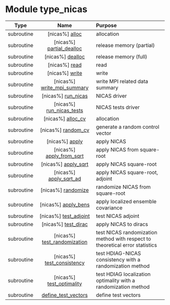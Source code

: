 # Module type_nicas

| Type | Name | Purpose |
| :--: | :--: | :---------- |
| subroutine | [nicas%] [alloc](https://github.com/benjaminmenetrier/bump-standalone/tree/master/src/type_nicas.F90#L70) | allocation |
| subroutine | [nicas%] [partial_dealloc](https://github.com/benjaminmenetrier/bump-standalone/tree/master/src/type_nicas.F90#L114) | release memory (partial) |
| subroutine | [nicas%] [dealloc](https://github.com/benjaminmenetrier/bump-standalone/tree/master/src/type_nicas.F90#L135) | release memory (full) |
| subroutine | [nicas%] [read](https://github.com/benjaminmenetrier/bump-standalone/tree/master/src/type_nicas.F90#L160) | read |
| subroutine | [nicas%] [write](https://github.com/benjaminmenetrier/bump-standalone/tree/master/src/type_nicas.F90#L316) | write |
| subroutine | [nicas%] [write_mpi_summary](https://github.com/benjaminmenetrier/bump-standalone/tree/master/src/type_nicas.F90#L430) | write MPI related data summary |
| subroutine | [nicas%] [run_nicas](https://github.com/benjaminmenetrier/bump-standalone/tree/master/src/type_nicas.F90#L513) | NICAS driver |
| subroutine | [nicas%] [run_nicas_tests](https://github.com/benjaminmenetrier/bump-standalone/tree/master/src/type_nicas.F90#L587) | NICAS tests driver |
| subroutine | [nicas%] [alloc_cv](https://github.com/benjaminmenetrier/bump-standalone/tree/master/src/type_nicas.F90#L710) | allocation |
| subroutine | [nicas%] [random_cv](https://github.com/benjaminmenetrier/bump-standalone/tree/master/src/type_nicas.F90#L763) | generate a random control vector |
| subroutine | [nicas%] [apply](https://github.com/benjaminmenetrier/bump-standalone/tree/master/src/type_nicas.F90#L791) | apply NICAS |
| subroutine | [nicas%] [apply_from_sqrt](https://github.com/benjaminmenetrier/bump-standalone/tree/master/src/type_nicas.F90#L1062) | apply NICAS from square-root |
| subroutine | [nicas%] [apply_sqrt](https://github.com/benjaminmenetrier/bump-standalone/tree/master/src/type_nicas.F90#L1108) | apply NICAS square-root |
| subroutine | [nicas%] [apply_sqrt_ad](https://github.com/benjaminmenetrier/bump-standalone/tree/master/src/type_nicas.F90#L1316) | apply NICAS square-root, adjoint |
| subroutine | [nicas%] [randomize](https://github.com/benjaminmenetrier/bump-standalone/tree/master/src/type_nicas.F90#L1547) | randomize NICAS from square-root |
| subroutine | [nicas%] [apply_bens](https://github.com/benjaminmenetrier/bump-standalone/tree/master/src/type_nicas.F90#L1616) | apply localized ensemble covariance |
| subroutine | [nicas%] [test_adjoint](https://github.com/benjaminmenetrier/bump-standalone/tree/master/src/type_nicas.F90#L1675) | test NICAS adjoint |
| subroutine | [nicas%] [test_dirac](https://github.com/benjaminmenetrier/bump-standalone/tree/master/src/type_nicas.F90#L1768) | apply NICAS to diracs |
| subroutine | [nicas%] [test_randomization](https://github.com/benjaminmenetrier/bump-standalone/tree/master/src/type_nicas.F90#L1832) | test NICAS randomization method with respect to theoretical error statistics |
| subroutine | [nicas%] [test_consistency](https://github.com/benjaminmenetrier/bump-standalone/tree/master/src/type_nicas.F90#L1935) | test HDIAG-NICAS consistency with a randomization method |
| subroutine | [nicas%] [test_optimality](https://github.com/benjaminmenetrier/bump-standalone/tree/master/src/type_nicas.F90#L2083) | test HDIAG localization optimality with a randomization method |
| subroutine | [define_test_vectors](https://github.com/benjaminmenetrier/bump-standalone/tree/master/src/type_nicas.F90#L2229) | define test vectors |
